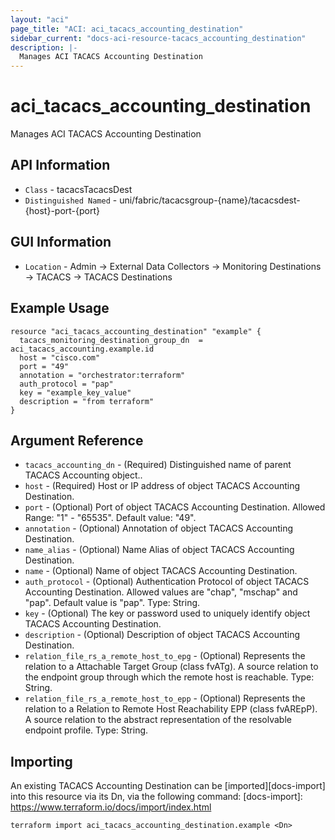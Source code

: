```yaml
---
layout: "aci"
page_title: "ACI: aci_tacacs_accounting_destination"
sidebar_current: "docs-aci-resource-tacacs_accounting_destination"
description: |-
  Manages ACI TACACS Accounting Destination
---
```


# aci_tacacs_accounting_destination #
Manages ACI TACACS Accounting Destination

## API Information ##
* `Class` - tacacsTacacsDest
* `Distinguished Named` - uni/fabric/tacacsgroup-{name}/tacacsdest-{host}-port-{port}

## GUI Information ##
* `Location` - Admin -> External Data Collectors -> Monitoring Destinations -> TACACS -> TACACS Destinations


## Example Usage ##
```hcl
resource "aci_tacacs_accounting_destination" "example" {
  tacacs_monitoring_destination_group_dn  = aci_tacacs_accounting.example.id
  host = "cisco.com"
  port = "49"
  annotation = "orchestrator:terraform"
  auth_protocol = "pap"
  key = "example_key_value"
  description = "from terraform"
}
```

## Argument Reference ##
* `tacacs_accounting_dn` - (Required) Distinguished name of parent TACACS Accounting object..
* `host` - (Required) Host or IP address of object TACACS Accounting Destination.
* `port` - (Optional) Port of object TACACS Accounting Destination. Allowed Range: "1" - "65535". Default value: "49".
* `annotation` - (Optional) Annotation of object TACACS Accounting Destination.
* `name_alias` - (Optional) Name Alias of object TACACS Accounting Destination.
* `name` - (Optional) Name of object TACACS Accounting Destination.
* `auth_protocol` - (Optional) Authentication Protocol of object TACACS Accounting Destination. Allowed values are "chap", "mschap" and "pap". Default value is "pap". Type: String.
* `key` - (Optional) The key or password used to uniquely identify object TACACS Accounting Destination.
* `description` - (Optional) Description of object TACACS Accounting Destination.
* `relation_file_rs_a_remote_host_to_epg` - (Optional) Represents the relation to a Attachable Target Group (class fvATg). A source relation to the endpoint group through which the remote host is reachable. Type: String.
* `relation_file_rs_a_remote_host_to_epp` - (Optional) Represents the relation to a Relation to Remote Host  Reachability EPP (class fvAREpP). A source relation to the abstract representation of the resolvable endpoint profile. Type: String.


## Importing ##
An existing TACACS Accounting Destination can be [imported][docs-import] into this resource via its Dn, via the following command:
[docs-import]: https://www.terraform.io/docs/import/index.html


```
terraform import aci_tacacs_accounting_destination.example <Dn>
```